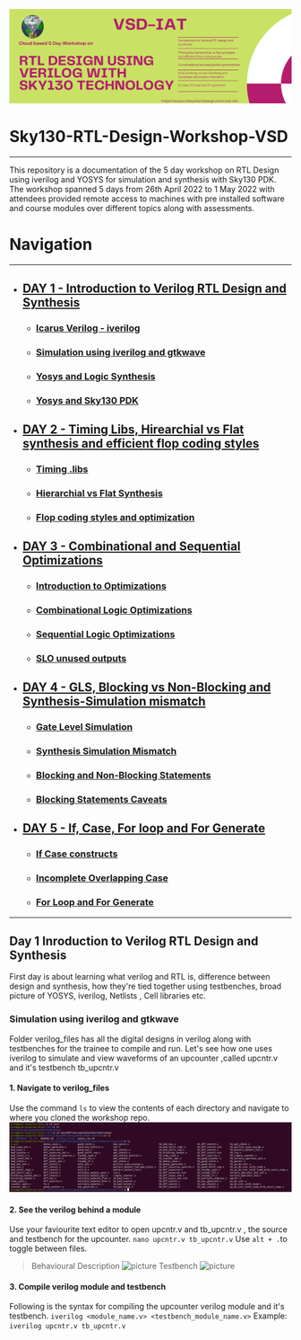 ![picture](https://github.com/virginrobotics/Sky130-RTL-Design-Workshop-VSD/blob/main/images/Verilog-flyer.png)

# Sky130-RTL-Design-Workshop-VSD
------------------------------------------------
This repository is a documentation of the 5 day workshop on RTL Design using iverilog and YOSYS for simulation and synthesis with Sky130 PDK. 
The workshop spanned 5 days from 26th April 2022 to 1 May 2022 with attendees provided remote access to machines with pre installed software and course modules over different topics along with assessments.

# Navigation
-------
* ## [ DAY 1 - Introduction to Verilog RTL Design and Synthesis]()
  * ### [Icarus Verilog - iverilog]()
  * ### [Simulation using iverilog and gtkwave]()
  * ### [Yosys and Logic Synthesis]()
  * ### [Yosys and Sky130 PDK]()


* ## [ DAY 2 - Timing Libs, Hirearchial vs Flat synthesis and efficient flop coding styles]()
  * ### [Timing .libs]()
  * ### [Hierarchial vs Flat Synthesis]()
  * ### [Flop coding styles and optimization]()


* ## [ DAY 3 - Combinational and Sequential Optimizations]()
  * ### [Introduction to Optimizations]()
  * ### [Combinational Logic Optimizations]()
  * ### [Sequential Logic Optimizations]()
  * ### [SLO unused outputs]()


* ## [ DAY 4 - GLS, Blocking vs Non-Blocking and Synthesis-Simulation mismatch]()
  * ### [Gate Level Simulation]()
  * ### [Synthesis Simulation Mismatch]()
  * ### [Blocking and Non-Blocking Statements]()
  * ### [Blocking Statements Caveats]()


* ## [ DAY 5 - If, Case, For loop and For Generate]()
  * ### [If Case constructs]()
  * ### [Incomplete Overlapping Case]()
  * ### [For Loop and For Generate]()
--------------

## Day 1 Inroduction to Verilog RTL Design and Synthesis

First day is about learning what verilog and RTL is, difference between design and synthesis, how they're tied together using testbenches, broad picture of YOSYS, iverilog, Netlists , Cell libraries etc.

### Simulation using iverilog and gtkwave 

Folder verilog_files has all the digital designs in verilog along with testbenches for the trainee to compile and run. Let's see how one uses iverilog to simulate and view waveforms of an upcounter ,called upcntr.v and it's testbench tb_upcntr.v

#### 1. Navigate to verilog_files
Use the command ``` ls ``` to view the contents of each directory and navigate to where you cloned the workshop repo.
![picture](https://github.com/virginrobotics/Sky130-RTL-Design-Workshop-VSD/blob/main/images/verilogfiles.png)

#### 2. See the verilog behind a module
Use your faviourite text editor to open upcntr.v and tb_upcntr.v , the source and testbench for the upcounter.
``` nano upcntr.v tb_upcntr.v ```
Use ``` alt + . ```to toggle between files.
> Behavioural Description
![picture](https://github.com/virginrobotics/Sky130-RTL-Design-Workshop-VSD/blob/main/images/upcntr.png)
> Testbench 
![picture](https://github.com/virginrobotics/Sky130-RTL-Design-Workshop-VSD/blob/main/images/tbupcntr.png)

#### 3. Compile verilog module and testbench
Following is the syntax for compiling the upcounter verilog module and it's testbench.
``` iverilog <module_name.v> <testbench_module_name.v> ```
Example:
``` iverilog upcntr.v tb_upcntr.v ```
